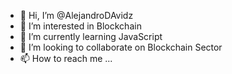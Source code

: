 - 👋 Hi, I’m @AlejandroDAvidz
- 👀 I’m interested in Blockchain
- 🌱 I’m currently learning JavaScript
- 💞️ I’m looking to collaborate on Blockchain Sector
- 📫 How to reach me ...

<!---
AlejandroDAvidz/AlejandroDAvidz is a ✨ special ✨ repository because its `README.md` (this file) appears on your GitHub profile.
You can click the Preview link to take a look at your changes.
--->
